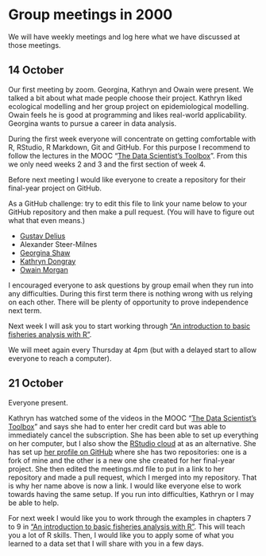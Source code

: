 Group meetings in 2000
================

We will have weekly meetings and log here what we have discussed at those meetings.

## 14 October

Our first meeting by zoom. Georgina, Kathryn and Owain were present. We talked
a bit about what made people choose their project. Kathryn liked
ecological modelling and her group project on epidemiological modelling.
Owain feels he is good at programming and likes real-world
applicability. Georgina wants to pursue a career in data analysis.

During the first week everyone will concentrate on getting comfortable
with R, RStudio, R Markdown, Git and GitHub. For this purpose I
recommend to follow the lectures in the MOOC “[The Data Scientist’s
Toolbox](https://www.coursera.org/learn/data-scientists-tools)”. From
this we only need weeks 2 and 3 and the first section of week 4.

Before next meeting I would like everyone to create a repository for
their final-year project on GitHub.

As a GitHub challenge: try to edit this file to link your name below to
your GitHub repository and then make a pull request. (You will have to
figure out what that even means.)

- [Gustav Delius](https://github.com/gustavdelius/fisheries-data-analysis)
-  Alexander Steer-Milnes
-  [Georgina Shaw](https://github.com/Georgina-Shaw/Final-Year-Project-)
-  [Kathryn Dongray](https://github.com/kathryndongray/fisheries-science-)
-  [Owain Morgan](https://github.com/owainrmorgan/fisheries-dissertation)

I encouraged everyone to ask questions by group email when they run into
any difficulties. During this first term there is nothing wrong with us
relying on each other. There will be plenty of opportunity to prove
independence next term.

Next week I will ask you to start working through 
[“An introduction to basic fisheries analysis with R”](https://sfg-ucsb.github.io/fishery-manageR/).

We will meet again every Thursday at 4pm (but with a delayed start to allow
everyone to reach a computer).


## 21 October
Everyone present. 

Kathryn has watched some of the videos in the MOOC “[The Data Scientist’s
Toolbox](https://www.coursera.org/learn/data-scientists-tools)” and says she had
to enter her credit card but was able to immediately cancel the subscription.
She has been able to set up everything on her computer, but I also show the
[RStudio cloud](https://rstudio.cloud/) at as an alternative. She has set up
[her profile on GitHub](https://github.com/kathryndongray) where she has two
repositories: one is a fork of mine and the other is a new one she created for
her final-year project. She then edited the meetings.md file to put in a link to
her repository and made a pull request, which I merged into my repository. That
is why her name above is now a link. I would like everyone else to work towards
having the same setup. If you run into difficulties, Kathryn or I may be able to
help.

For next week I would like you to work through the examples in chapters 7 to 9
in [“An introduction to basic fisheries analysis with R”](https://sfg-ucsb.github.io/fishery-manageR/). This will teach you a lot of
R skills. Then, I would like you to apply some of what you learned to a
data set that I will share with you in a few days. 
